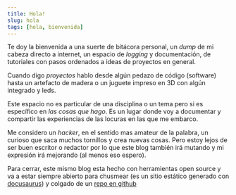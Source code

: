 ```yaml
---
title: Hola!
slug: hola
tags: [hola, bienvenida]
---
```


Te doy la bienvenida a una suerte de bitácora personal, un _dump_ de mi cabeza directo a internet, un espacio de _logging_ y documentación, de tutoriales con pasos ordenados a ideas de proyectos en general.  

Cuando digo _proyectos_ hablo desde algún pedazo de código (software) hasta un artefacto de madera o un juguete impreso en 3D con algún integrado y leds. 

Este espacio no es particular de una disciplina o un tema pero si es específico en _las cosas que hago_. Es un lugar donde voy a documentar y compartir las experiencias de las locuras en las que me embarco. 

Me considero un _hacker_, en el sentido mas amateur de la palabra, un curioso que saca muchos tornillos y crea nuevas cosas. Pero estoy lejos de ser buen escritor o redactor por lo que este blog también irá mutando y mi expresión irá mejorando (al menos eso espero).

Para cerrar, este mismo blog esta hecho con herramientas open source y va a estar siempre abierto para chusmear (es un sitio estático generado con [docusaurus](https://docusaurus.io/)) y colgado de un [repo en github](https://github.com/pjnovas/pjnovas.github.com)

